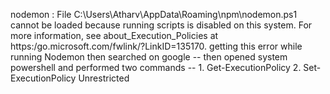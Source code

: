 nodemon : File C:\Users\Atharv\AppData\Roaming\npm\nodemon.ps1 cannot be loaded because running scripts is disabled on this system. For more information, see about_Execution_Policies at https:/go.microsoft.com/fwlink/?LinkID=135170.
getting this error while running Nodemon then searched on google -- then opened system powershell and performed two commands -- 1. Get-ExecutionPolicy 2. Set-ExecutionPolicy Unrestricted
